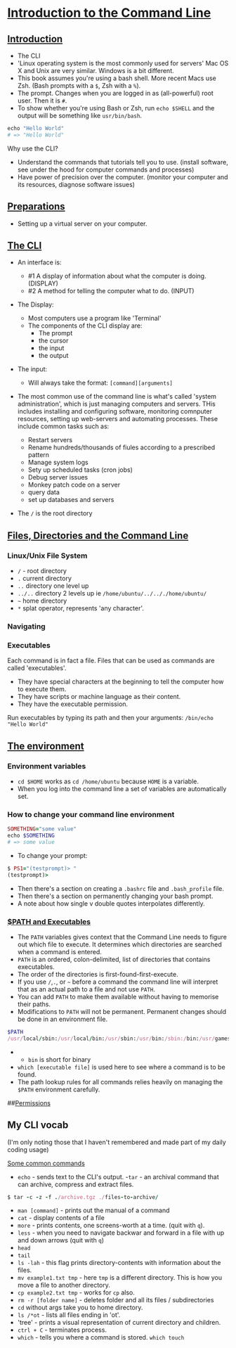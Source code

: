# [Introduction to the Command Line](https://launchschool.com/books/command_line/read/command_line_interface)

## [Introduction](https://launchschool.com/books/command_line/read/introduction)

- The CLI
- 'Linux operating system is the most commonly used for servers' Mac OS X and Unix are very similar. Windows is a bit different.
- This book assumes you're using a bash shell. More recent Macs use Zsh. (Bash prompts with a `$`, Zsh with a `%`).
- The prompt. Changes when you are logged in as (all-powerful) root user. Then it is `#`.
- To show whether you're using Bash or Zsh, run `echo $SHELL` and the output will be something like `usr/bin/bash`.
```ruby
echo "Hello World"
# => "Hello World"
```
Why use the CLI? 

 - Understand the commands that tutorials tell you to use. (install software, see under the hood for computer commands and processes)
 - Have power of precision over the computer. (monitor your computer and its resources, diagnose software issues)

## [Preparations](https://launchschool.com/books/command_line/read/preparations)

 - Setting up a virtual server on your computer.

## [The CLI](https://launchschool.com/books/command_line/read/command_line_interface)

 - An interface is:
   -  #1 A display of information about what the computer is doing. (DISPLAY)
   -  #2 A method for telling the computer what to do. (INPUT)
 - The Display:
   - Most computers use a program like 'Terminal'
   - The components of the CLI display are:
     - The prompt
     - the cursor
     - the input
     - the output
  - The input:
    - Will always take the format: `[command][arguments]` 
  
  - The most common use of the command line is what's called 'system administration', which is just managing computers and servers. THis includes installing and configuring software, monitoring comnputer resources, setting up web-servers and automating processes. These include common tasks such as:
    - Restart servers
    - Rename hundreds/thousands of fiules according to a prescribed pattern
    - Manage system logs
    - Sety up scheduled tasks (cron jobs)
    - Debug server issues
    - Monkey patch code on a server
    - query data
    - set up databases and servers 

- The `/` is the root directory

## [Files, Directories and the Command Line](https://launchschool.com/books/command_line/read/files_directories_executables)
### Linux/Unix File System
  - `/` - root directory
  - `.` current directory
  - `..` directory one level up
  - `../..` directory 2 levels up ie `/home/ubuntu/../.././home/ubuntu/`
  - `~` home directory
  - `*` splat operator, represents 'any character'.
 ### Navigating
 
 ### Executables
 
 Each command is in fact a file. Files that can be used as commands are called 'executables'.
   - They have special characters at the beginning to tell the computer how to execute them.
   - They have scripts or machine language as their content.
   - They have the executable permission. 

Run executables by typing its path and then your arguments: `/bin/echo "Hello World"`

## [The environment](https://launchschool.com/books/command_line/read/environment)

### Environment variables
 - `cd $HOME` works as `cd /home/ubuntu` because `HOME` is a variable.
 - When you log into the command line a set of variables are automatically set.
### How to change your command line environment
 ```ruby
SOMETHING="some value"
echo $SOMETHING
# => some value
```
 - To change your prompt:

```ruby
$ PS1="(testprompt)> "
(testprompt)>
```

- Then there's a section on creating a `.bashrc` file and `.bash_profile` file.
- Then there's a section on permanently changing your bash prompt.
- A note about how single v double quotes interpolates differently.

### [$PATH and Executables](https://launchschool.com/books/command_line/read/environment#path)

- The `PATH` variables gives context that the Command Line needs to figure out which file to execute. It determines which directories are searched when a command is entered.
- `PATH` is an ordered, colon-delimited, list of directories that contains executables.
- The order of the directories is first-found-first-execute.
- If you use `/`,`.`, or `~` before a command the command line will interpret that as an actual path to a file and not use `PATH`.
- You can add `PATH` to make them available without having to memorise their paths.
- Modifications to `PATH` will not be permanent. Permanent changes should be done in an environment file.

```ruby
$PATH
/usr/local/sbin:/usr/local/bin:/usr/sbin:/usr/bin:/sbin:/bin:/usr/games
```
- * `bin` is short for binary
- `which [executable file]` is used here to see where a command is to be found.
- The path lookup rules for all commands relies heavily on managing the `$PATH` environment carefully.

##[Permissions](https://launchschool.com/books/command_line/read/permissions)

## My CLI vocab
(I'm only noting those that I haven't remembered and made part of my daily coding usage)

[Some common commands](https://launchschool.com/books/command_line/read/command_line_interface#commoncommands)

- `echo` - sends text to the CLI's output.
-`tar` - an archival command that can archive, compress and extract files.
 
 ```ruby
 $ tar -c -z -f ./archive.tgz ./files-to-archive/
 ```
- `man [command]` - prints out the manual of a command
- `cat` - display contents of a file
- `more` - prints contents, one screens-worth at a time. (quit with `q`).
- `less` - when you need to navigate backwar and forward in a file with up and down arrows (quit with `q`)
- `head`
- `tail`
- `ls -lah` - this flag prints directory-contents with information about the files.
- `mv example1.txt tmp` - here `tmp` is a different directory. This is how you move a file to another directory.
-  `cp example2.txt tmp` - works for `cp` also.
- `rm -r [folder name]` - deletes folder and all its files / subdirectories
- `cd` without args take you to home directory.
- `ls /*ot` - lists all files ending in 'ot'.
- 'tree' - prints a visual representation of current directory and children.
- `ctrl + C` - terminates process.
- `which` - tells you where a command is stored. `which touch`
